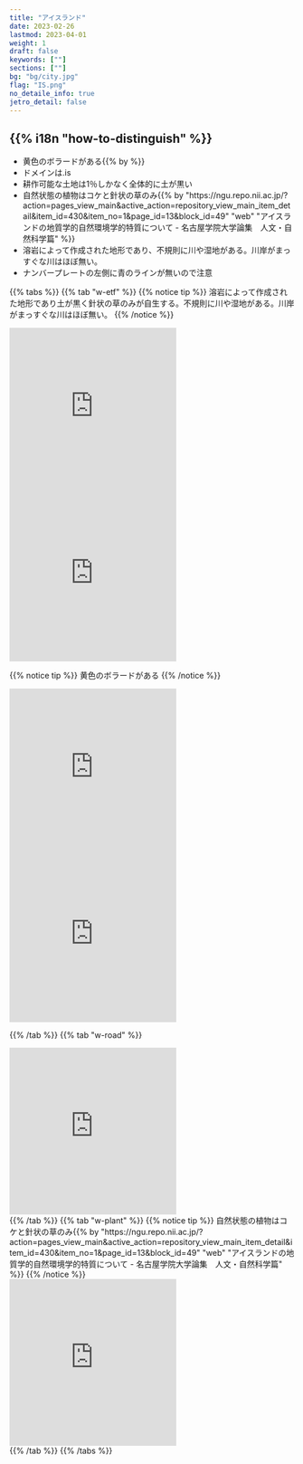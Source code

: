 ```yaml
---
title: "アイスランド"
date: 2023-02-26
lastmod: 2023-04-01
weight: 1
draft: false
keywords: [""]
sections: [""]
bg: "bg/city.jpg"
flag: "IS.png"
no_detaile_info: true
jetro_detail: false
---
```


<div class="main-desciption country-description">
    <h2 class="section-title">{{% i18n "how-to-distinguish" %}}</h2>
    <ul class="rule-list">
        <li><span class="quiz">黄色</span>のボラードがある{{% by %}}</li>
        <li>ドメインは<span class="quiz">.is</span></li>
        <li>耕作可能な土地は1％しかなく全体的に土が<span class="quiz">黒い</span></li>
        <li>自然状態の植物は<span class="quiz">コケと針状の草</span>のみ{{% by "https://ngu.repo.nii.ac.jp/?action=pages_view_main&active_action=repository_view_main_item_detail&item_id=430&item_no=1&page_id=13&block_id=49" "web" "アイスランドの地質学的自然環境学的特質について - 名古屋学院大学論集　人文・自然科学篇" %}}</li>
        <li>溶岩によって作成された地形であり、<span class="quiz">不規則に川や湿地がある。川岸がまっすぐな川はほぼ無い</span>。</li>
        <li>ナンバープレートの左側に青のラインが無いので注意</li>
    </ul>
</div>


{{% tabs  %}}
{{% tab "w-etf" %}}
{{% notice tip %}}
溶岩によって作成された地形であり土が黒く針状の草のみが自生する。不規則に川や湿地がある。川岸がまっすぐな川はほぼ無い。
{{% /notice %}}
<div class="googlemap-if">
<iframe src="https://www.google.com/maps/embed?pb=!4v1681046894334!6m8!1m7!1sRzTciVgx26gnHPgfNmPCOQ!2m2!1d65.4814547383635!2d-20.44760663786336!3f332.34064822768033!4f-11.309445519364033!5f0.7820865974627469" width="295" height="295" style="border:0;" allowfullscreen="" loading="lazy" referrerpolicy="no-referrer-when-downgrade"></iframe>
<iframe src="https://www.google.com/maps/embed?pb=!4v1681046715413!6m8!1m7!1s15ngz1DaHwg6Fxgz_Sn9rg!2m2!1d65.03385533950039!2d-14.60018371978511!3f267.4992336347642!4f-10.343061182729315!5f1.5162039588915905" width="295" height="295" style="border:0;" allowfullscreen="" loading="lazy" referrerpolicy="no-referrer-when-downgrade"></iframe>
</div>


{{% notice tip %}}
<span class="quiz">黄色</span>のボラードがある
{{% /notice %}}
<div class="googlemap-if">
<iframe src="https://www.google.com/maps/embed?pb=!4v1681046956101!6m8!1m7!1sXI7bCDrVgXTsV76DWrdw1g!2m2!1d64.47615465744332!2d-14.49622641512799!3f303.33023648981043!4f-14.483354070616116!5f3.325193203789971" width="295" height="295" style="border:0;" allowfullscreen="" loading="lazy" referrerpolicy="no-referrer-when-downgrade"></iframe>
<iframe src="https://www.google.com/maps/embed?pb=!4v1681046784166!6m8!1m7!1slS3ha32HmGjhVi9gyQWoiw!2m2!1d64.66931737758954!2d-21.68751606949348!3f9.923307920669943!4f-28.405388925058112!5f2.91162630827399" width="295" height="295" style="border:0;" allowfullscreen="" loading="lazy" referrerpolicy="no-referrer-when-downgrade"></iframe>
</div>

{{% /tab %}}
{{% tab "w-road" %}}
<div class="googlemap-if">
<iframe src="https://www.google.com/maps/embed?pb=!4v1681046931645!6m8!1m7!1sh2wQaymPMFFX85UI1Ob6TQ!2m2!1d64.47604090738368!2d-14.49618073734571!3f158.88383826148194!4f-3.0972084823761037!5f3.325193203789971" width="295" height="295" style="border:0;" allowfullscreen="" loading="lazy" referrerpolicy="no-referrer-when-downgrade"></iframe>
</div>
{{% /tab %}}
{{% tab "w-plant" %}}
{{% notice tip %}}
自然状態の植物は<span class="quiz">コケと針状の草</span>のみ{{% by "https://ngu.repo.nii.ac.jp/?action=pages_view_main&active_action=repository_view_main_item_detail&item_id=430&item_no=1&page_id=13&block_id=49" "web" "アイスランドの地質学的自然環境学的特質について - 名古屋学院大学論集　人文・自然科学篇" %}}
{{% /notice %}}

<div class="googlemap-if">
<iframe src="https://www.google.com/maps/embed?pb=!4v1681046894334!6m8!1m7!1sRzTciVgx26gnHPgfNmPCOQ!2m2!1d65.4814547383635!2d-20.44760663786336!3f332.34064822768033!4f-11.309445519364033!5f0.7820865974627469" width="295" height="295" style="border:0;" allowfullscreen="" loading="lazy" referrerpolicy="no-referrer-when-downgrade"></iframe>
</div>
{{% /tab %}}
{{% /tabs %}}
